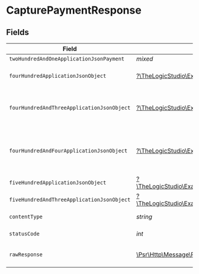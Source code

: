 # CapturePaymentResponse


## Fields

| Field                                                                                                                                                                      | Type                                                                                                                                                                       | Required                                                                                                                                                                   | Description                                                                                                                                                                |
| -------------------------------------------------------------------------------------------------------------------------------------------------------------------------- | -------------------------------------------------------------------------------------------------------------------------------------------------------------------------- | -------------------------------------------------------------------------------------------------------------------------------------------------------------------------- | -------------------------------------------------------------------------------------------------------------------------------------------------------------------------- |
| `twoHundredAndOneApplicationJsonPayment`                                                                                                                                   | *mixed*                                                                                                                                                                    | :heavy_minus_sign:                                                                                                                                                         | Payment Created                                                                                                                                                            |
| `fourHundredApplicationJsonObject`                                                                                                                                         | [?\TheLogicStudio\ExactPayments\Models\Operations\CapturePaymentResponseBody](../../Models/Operations/CapturePaymentResponseBody.md)                                       | :heavy_minus_sign:                                                                                                                                                         | **Bad Request**\<br/>When there are errors in the payload.<br/>                                                                                                            |
| `fourHundredAndThreeApplicationJsonObject`                                                                                                                                 | [?\TheLogicStudio\ExactPayments\Models\Operations\CapturePaymentPaymentsResponseBody](../../Models/Operations/CapturePaymentPaymentsResponseBody.md)                       | :heavy_minus_sign:                                                                                                                                                         | **Access Denied**\<br/>Credentials supplied do not grant access to the requested resource.<br/>                                                                            |
| `fourHundredAndFourApplicationJsonObject`                                                                                                                                  | [?\TheLogicStudio\ExactPayments\Models\Operations\CapturePaymentPaymentsResponseResponseBody](../../Models/Operations/CapturePaymentPaymentsResponseResponseBody.md)       | :heavy_minus_sign:                                                                                                                                                         | **Not Found**\<br/>\<br/>When you'll get `401 Unauthorized` response:<br/>- When there are no Accounts/Orders/Payment found.<br/>                                          |
| `fiveHundredApplicationJsonObject`                                                                                                                                         | [?\TheLogicStudio\ExactPayments\Models\Operations\CapturePaymentPaymentsResponse500ResponseBody](../../Models/Operations/CapturePaymentPaymentsResponse500ResponseBody.md) | :heavy_minus_sign:                                                                                                                                                         | **Internal Server Error**<br/>                                                                                                                                             |
| `fiveHundredAndThreeApplicationJsonObject`                                                                                                                                 | [?\TheLogicStudio\ExactPayments\Models\Operations\CapturePaymentPaymentsResponse503ResponseBody](../../Models/Operations/CapturePaymentPaymentsResponse503ResponseBody.md) | :heavy_minus_sign:                                                                                                                                                         | **Service Unavailable**<br/>                                                                                                                                               |
| `contentType`                                                                                                                                                              | *string*                                                                                                                                                                   | :heavy_check_mark:                                                                                                                                                         | HTTP response content type for this operation                                                                                                                              |
| `statusCode`                                                                                                                                                               | *int*                                                                                                                                                                      | :heavy_check_mark:                                                                                                                                                         | HTTP response status code for this operation                                                                                                                               |
| `rawResponse`                                                                                                                                                              | [\Psr\Http\Message\ResponseInterface](https://www.php-fig.org/psr/psr-7/#33-psrhttpmessageresponseinterface)                                                               | :heavy_minus_sign:                                                                                                                                                         | Raw HTTP response; suitable for custom response parsing                                                                                                                    |